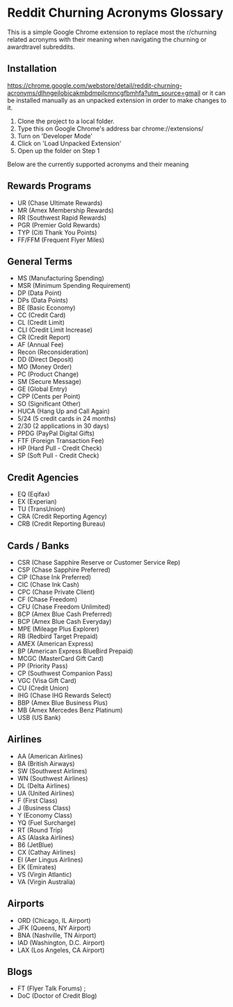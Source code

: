 # Reddit Churning Acronyms Glossary
This is a simple Google Chrome extension to replace most the r/churning related acronyms with their meaning when navigating the churning or awardtravel subreddits. 

## Installation
https://chrome.google.com/webstore/detail/reddit-churning-acronyms/dlhngejlobicakmbdmpjlcmncgfbmhfa?utm_source=gmail
or it can be installed manually as an unpacked extension in order to make changes to it.

1. Clone the project to a local folder. 
2. Type this on Google Chrome's address bar chrome://extensions/ 
3. Turn on 'Developer Mode'
4. Click on 'Load Unpacked Extension'
5. Open up the folder on Step 1



Below are the currently supported acronyms and their meaning

## Rewards Programs
* UR (Chase Ultimate Rewards)
* MR (Amex Membership Rewards) 
* RR (Southwest Rapid Rewards) 
* PGR (Premier Gold Rewards) 
* TYP (Citi Thank You Points) 
* FF/FFM (Frequent Flyer Miles) 

## General Terms
* MS (Manufacturing Spending) 
* MSR (Minimum Spending Requirement)
* DP (Data Point) 
* DPs (Data Points)
* BE (Basic Economy) 
* CC (Credit Card)
* CL (Credit Limit) 
* CLI (Credit Limit Increase)
* CR (Credit Report) 
* AF (Annual Fee) 
* Recon (Reconsideration) 
* DD (Direct Deposit) 
* MO (Money Order)
* PC (Product Change) 
* SM (Secure Message) 
* GE (Global Entry)
* CPP (Cents per Point) 
* SO (Significant Other) 
* HUCA (Hang Up and Call Again)
* 5/24 (5 credit cards in 24 months)
* 2/30 (2 applications in 30 days)
* PPDG (PayPal Digital Gifts)
* FTF (Foreign Transaction Fee)
* HP (Hard Pull - Credit Check)
* SP (Soft Pull - Credit Check)

## Credit Agencies
* EQ (Eqifax) 
* EX (Experian) 
* TU (TransUnion) 
* CRA (Credit Reporting Agency)
* CRB (Credit Reporting Bureau)

## Cards / Banks
* CSR (Chase Sapphire Reserve or Customer Service Rep)
* CSP (Chase Sapphire Preferred)
* CIP (Chase Ink Preferred) 
* CIC (Chase Ink Cash) 
* CPC (Chase Private Client) 
* CF (Chase Freedom) 
* CFU (Chase Freedom Unlimited)
* BCP (Amex Blue Cash Preferred) 
* BCP (Amex Blue Cash Everyday) 
* MPE (Mileage Plus Explorer) 
* RB (Redbird Target Prepaid)
* AMEX (American Express) 
* BP (American Express BlueBird Prepaid) 
* MCGC (MasterCard Gift Card) 
* PP (Priority Pass) 
* CP (Southwest Companion Pass)
* VGC (Visa Gift Card)
* CU (Credit Union)
* IHG (Chase IHG Rewards Select)
* BBP (Amex Blue Business Plus)
* MB (Amex Mercedes Benz Platinum)
* USB (US Bank)
             
## Airlines
* AA (American Airlines) 
* BA (British Airways) 
* SW (Southwest Airlines)
* WN (Southwest Airlines)
* DL (Delta Airlines) 
* UA (United Airlines)
* F (First Class) 
* J (Business Class)
* Y (Economy Class) 
* YQ (Fuel Surcharge)
* RT (Round Trip) 
* AS (Alaska Airlines)
* B6 (JetBlue)
* CX (Cathay Airlines)
* EI (Aer Lingus Airlines)
* EK (Emirates)
* VS (Virgin Atlantic)
* VA (Virgin Australia)

## Airports
* ORD (Chicago, IL Airport)
* JFK (Queens, NY Airport)
* BNA (Nashville, TN Airport)
* IAD (Washington, D.C. Airport)
* LAX (Los Angeles, CA Airport)

## Blogs
* FT (Flyer Talk Forums) ;
* DoC (Doctor of Credit Blog)
